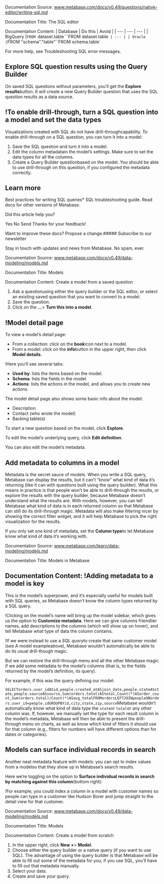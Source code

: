Documentation Source:
www.metabase.com/docs/v0.49/questions/native-editor/writing-sql.md

Documentation Title:
The SQL editor

Documentation Content:
| Database | Do this | Avoid |
| --- | --- | --- |
| BigQuery |`FROM `dataset.table```FROM dataset.table`
| --- |
| Oracle |`FROM "schema"."table"``FROM schema.table`

For more help, see Troubleshooting SQL error messages.

Explore SQL question results using the Query Builder
----------------------------------------------------

On saved SQL questions without parameters, you’ll get the **Explore results**button. It will create a new Query Builder question that uses the SQL question results as a data source.

!To enable drill-through, turn a SQL question into a model and set the data types
--------------------------------------------------------------------------------

Visualizations created with SQL do not have drill-throughcapability. To enable drill-through on a SQL question, you can turn it into a model:

1. Save the SQL question and turn it into a model.
2. Edit the column metadatain the model’s settings. Make sure to set the data types for all the columns.
3. Create a Query Builder questionbased on the model. You should be able to use drill-through on this question, if you configured the metadata correctly.

Learn more
----------

Best practices for writing SQL queries* SQL troubleshooting guide.
Read docs for other versions of Metabase.
 

Did this article help you?
 

Yes
 No
 Send
 Thanks for your feedback!

Want to improve these docs? Propose a change.##### Subscribe to our newsletter

Stay in touch with updates and news from Metabase. No spam, ever.



Documentation Source:
www.metabase.com/docs/v0.49/data-modeling/models.md

Documentation Title:
Models

Documentation Content:
Create a model from a saved question

1. Ask a questionusing either the query builder or the SQL editor, or select an existing saved question that you want to convert to a model.
2. Save the question.
3. Click on the **…**> **Turn this into a model**.

!Model detail page
-----------------

To view a model’s detail page:

* From a collection: click on the **book**icon next to a model.
* From a model: click on the **info**button in the upper right, then click **Model details**.

!Here you’ll see several tabs:

* **Used by**: lists the items based on the model.
* **Schema**: lists the fields in the model.
* **Actions**: lists the actions in the model, and allows you to create new actions.

The model detail page also shows some basic info about the model:

* Description
* Contact (who wrote the model)
* Backing table(s)

To start a new question based on the model, click **Explore**.

To edit the model’s underlying query, click **Edit definition**.

You can also edit the model’s metadata.

Add metadata to columns in a model
----------------------------------

Metadata is the secret sauce of models. When you write a SQL query, Metabase can display the results, but it can’t “know” what kind of data it’s returning (like it can with questions built using the query builder). What this means in practice is that people won’t be able to drill-through the results, or explore the results with the query builder, because Metabase doesn’t understand what the results are. With models, however, you can tell Metabase what kind of data is in each returned column so that Metabase can still do its drill-through magic. Metadata will also make filtering nicer by showing the correct filter widget, and it will help Metabase to pick the right visualization for the results.

If you only set one kind of metadata, set the **Column type**to let Metabase know what kind of data it’s working with.



Documentation Source:
www.metabase.com/learn/data-modeling/models.md

Documentation Title:
Models in Metabase

Documentation Content:
!Adding metadata to a model is key
---------------------------------

This is the model’s superpower, and it’s especially useful for models built with SQL queries, as Metabase doesn’t know the column types returned by a SQL query.

!Clicking on the model’s name will bring up the model sidebar, which gives us the option to **Customize metadata**. Here we can give columns friendlier names, add descriptions to the columns (which will show up on hover), and tell Metabase what type of data the column contains.

!If we were instead to use a *SQL query*to create that same customer model (see A model exampleabove), Metabase wouldn’t automatically be able to do its usual drill-though magic.

But we can restore the drill-through menu and all the other Metabase magic if we add some metadata to the model’s columns (that is, to the fields returned by the model’s definition, its query).

For example, if this was the query defining our model:

`SELECTorders.user_idASid,people.created_atASjoin_date,people.stateASstate,people.sourceASsource,Sum(orders.total)AStotal,Count(*)ASorder_count,Sum(orders.total)/Count(*)ASavg_totalFROMordersLEFTJOINpeopleONorders.user_id=people.idGROUPBYid,city,state,zip,source`Metabase wouldn’t automatically know what kind of data type the `state`or `total`or any other column was. If, however, we manually set the type for each result column in the model’s metadata, Metabase will then be able to present the drill-through menu on charts, as well as know which kind of filters it should use for that column (e.g., filters for numbers will have different options than for dates or categories).

Models can surface individual records in search
-----------------------------------------------

Another neat metadata feature with models: you can opt to index values from a modelso that they show up in Metabase’s search results.

Here we’re toggling on the option to **Surface individual records in search by matching against this column**(bottom right):

!For example, you could index a column in a model with customer names so people can type in a customer like Hudson Borer and jump straight to the detail view for that customer.



Documentation Source:
www.metabase.com/docs/v0.49/data-modeling/models.md

Documentation Title:
Models

Documentation Content:
Create a model from scratch

1. In the upper right, click **New +**> **Model**.
2. Choose either the query builder or a native query (if you want to use SQL). The advantage of using the query builder is that Metabase will be able to fill out some of the metadata for you; if you use SQL, you’ll have to fill out that metadata manually.
3. Select your data.
4. Create and save your query.



